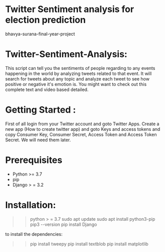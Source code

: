 # Twitter Sentiment analysis for election prediction
bhavya-surana-final-year-project
# Twitter-Sentiment-Analysis:

This script can tell you the sentiments of people regarding to any events happening in the world by analyzing tweets related to that event. It will search for tweets about any topic and analyze each tweet to see how positive or negative it's emotion is. You might want to check out this complete text and video based detailed.

# Getting Started :

First of all login from your Twitter account and goto Twitter Apps. Create a new app (How to create twitter app) and goto Keys and access tokens and copy Consumer Key, Consumer Secret, Access Token and Access Token Secret. We will need them later.


# Prerequisites

+ Python >= 3.7
+ pip
+ Django > = 3.2


# Installation:

>> python > = 3.7
>> sudo apt update
>> sudo apt install python3-pip
>> pip3 --version
>> pip install Django
 
to install the dependencies: 
>> pip install tweepy
>> pip install textblob
>> pip install matplotlib
